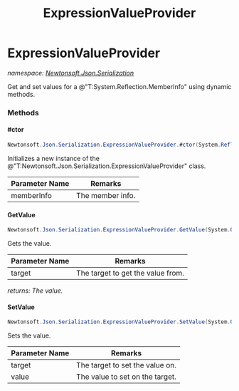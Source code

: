 ﻿---
title: ExpressionValueProvider
---

# ExpressionValueProvider
_namespace: [Newtonsoft.Json.Serialization](N-Newtonsoft.Json.Serialization.html)_

Get and set values for a @"T:System.Reflection.MemberInfo" using dynamic methods.

### Methods

#### #ctor
```csharp
Newtonsoft.Json.Serialization.ExpressionValueProvider.#ctor(System.Reflection.MemberInfo)
```
Initializes a new instance of the @"T:Newtonsoft.Json.Serialization.ExpressionValueProvider" class.

|Parameter Name|Remarks|
|--------------|-------|
|memberInfo|The member info.|


#### GetValue
```csharp
Newtonsoft.Json.Serialization.ExpressionValueProvider.GetValue(System.Object)
```
Gets the value.

|Parameter Name|Remarks|
|--------------|-------|
|target|The target to get the value from.|

_returns: The value._

#### SetValue
```csharp
Newtonsoft.Json.Serialization.ExpressionValueProvider.SetValue(System.Object,System.Object)
```
Sets the value.

|Parameter Name|Remarks|
|--------------|-------|
|target|The target to set the value on.|
|value|The value to set on the target.|





